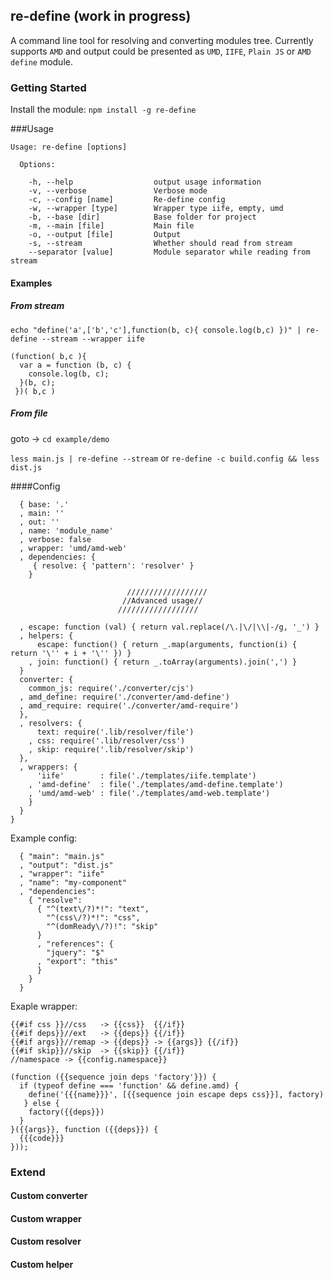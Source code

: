 ## re-define (work in progress)
A command line tool for resolving and converting modules tree.
Currently supports `AMD` and output could be presented as `UMD`, `IIFE`, `Plain JS` or `AMD define` module.

### Getting Started
Install the module: `npm install -g re-define`

###Usage
```
Usage: re-define [options]

  Options:

    -h, --help                  output usage information
    -v, --verbose               Verbose mode
    -c, --config [name]         Re-define config
    -w, --wrapper [type]        Wrapper type iife, empty, umd
    -b, --base [dir]            Base folder for project
    -m, --main [file]           Main file
    -o, --output [file]         Output
    -s, --stream                Whether should read from stream
    --separator [value]         Module separator while reading from stream
```

#### Examples

##### From stream
`echo "define('a',['b','c'],function(b, c){ console.log(b,c) })" | re-define --stream --wrapper iife`

```
(function( b,c ){
  var a = function (b, c) {
    console.log(b, c);
  }(b, c);
 })( b,c )
```

##### From file
goto -> `cd example/demo`

`less main.js | re-define --stream`
or
`re-define -c build.config && less dist.js`

####Config
```
  { base: '.'
  , main: ''
  , out: ''
  , name: 'module_name'
  , verbose: false
  , wrapper: 'umd/amd-web'
  , dependencies: { 
     { resolve: { 'pattern': 'resolver' }
    }

                          //////////////////
                         //Advanced usage//
                        //////////////////

  , escape: function (val) { return val.replace(/\.|\/|\\|-/g, '_') }
  , helpers: { 
      escape: function() { return _.map(arguments, function(i) { return '\'' + i + '\'' }) }
    , join: function() { return _.toArray(arguments).join(',') } 
  }
  converter: {
    common_js: require('./converter/cjs')
  , amd_define: require('./converter/amd-define')
  , amd_require: require('./converter/amd-require')
  },
  , resolvers: {
      text: require('.lib/resolver/file')
    , css: require('.lib/resolver/css')
    , skip: require('.lib/resolver/skip')
  },
  , wrappers: {
      'iife'        : file('./templates/iife.template')
    , 'amd-define'  : file('./templates/amd-define.template')
    , 'umd/amd-web' : file('./templates/amd-web.template')
    }
  }
}
```

Example config:
```
  { "main": "main.js"
  , "output": "dist.js"
  , "wrapper": "iife"
  , "name": "my-component"
  , "dependencies":
    { "resolve": 
      { "^(text\/?)*!": "text",
        "^(css\/?)*!": "css",
        "^(domReady\/?)!": "skip"
      }
      , "references": {
        "jquery": "$"
      , "export": "this"
      }
    }
  }
```

Exaple wrapper:
```
{{#if css }}//css   -> {{css}}  {{/if}}
{{#if deps}}//ext   -> {{deps}} {{/if}}
{{#if args}}//remap -> {{deps}} -> {{args}} {{/if}}
{{#if skip}}//skip  -> {{skip}} {{/if}}
//namespace -> {{config.namespace}}

(function ({{sequence join deps 'factory'}}) {
  if (typeof define === 'function' && define.amd) {
    define('{{{name}}}', [{{sequence join escape deps css}}], factory)
   } else {
    factory({{deps}})
  }
}({{args}}, function ({{deps}}) {
  {{{code}}}
}));
```

### Extend
#### Custom converter
#### Custom wrapper
#### Custom resolver
#### Custom helper
